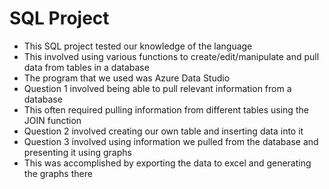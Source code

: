 # SQL Project

- This SQL project tested our knowledge of the language
- This involved using various functions to create/edit/manipulate and pull data from tables in a database
- The program that we used was Azure Data Studio
- Question 1 involved being able to pull relevant information from a database
- This often required pulling information from different tables using the JOIN function
- Question 2 involved creating our own table and inserting data into it
- Question 3 involved using information we pulled from the database and presenting it using graphs
- This was accomplished by exporting the data to excel and generating the graphs there
